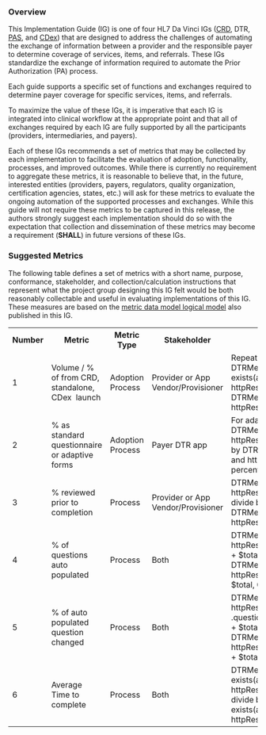 <link rel="stylesheet" type="text/css" href="formatting.css" />

### Overview
This Implementation Guide (IG) is one of four HL7 Da Vinci IGs ([CRD](https://build.fhir.org/ig/HL7/davinci-crd/), DTR, [PAS](http://build.fhir.org/ig/HL7/davinci-pas/), and [CDex](http://build.fhir.org/ig/HL7/davinci-ecdx/)) that are designed to address the challenges of automating the exchange of information between a provider and the responsible payer to determine coverage of services, items, and referrals. These IGs standardize the exchange of information required to automate the Prior Authorization (PA) process. 

Each guide supports a specific set of functions and exchanges required to determine payer coverage for specific services, items, and referrals.

To maximize the value of these IGs, it is imperative that each IG is integrated into clinical workflow at the appropriate point and that all of exchanges required by each IG are fully supported by all the participants (providers, intermediaries, and payers). 

Each of these IGs recommends a set of metrics that may be collected by each implementation to facilitate the evaluation of adoption, functionality, processes, and improved outcomes. While there is currently no requirement to aggregate these metrics, it is reasonable to believe that, in the future, interested entities (providers, payers, regulators, quality organization, certification agencies, states, etc.) will ask for these metrics to evaluate the ongoing automation of the supported processes and exchanges. While this guide will not require these metrics to be captured in this release, the authors strongly suggest each implementation should do so with the expectation that collection and dissemination of these metrics may become a requirement (**SHALL**) in future versions of these IGs.

### Suggested Metrics
The following table defines a set of metrics with a short name, purpose, conformance, stakeholder, and collection/calculation instructions that represent what the project group designing this IG felt would be both reasonably collectable and useful in evaluating implementations of this IG. These measures are based on the [metric data model logical model](StructureDefinition-DTRMetricData.html) also published in this IG. 

<table style="vertical-align: middle;">
  <tr>
    <th>Number</th>
    <th style="width: 140px; vertical-align: middle;">Metric</th>
    <th style="width: 125px; vertical-align: middle;">Metric Type</th>
    <th style="width: 140px; vertical-align: middle;">Stakeholder</th>  
    <th style="vertical-align: middle;">Calculation Example</th>  
  </tr>
  <tr>
    <td style="vertical-align: middle;">1</td>
    <td style="vertical-align: middle;">Volume / % of from CRD, standalone, CDex  launch</td>
    <td style="vertical-align: middle;">Adoption Process</td>
    <td style="vertical-align: middle;">Provider or App Vendor/Provisioner</td>   
    <td style="vertical-align: middle;">Repeat for each launch mode as %mode:
For volume: 
DTRMetricData.where(launchMode = %mode and exists(action.where(actionDetail=’launch’ and httpResponse=200))).count() 
For %, divide volume above by: DTRMetricData.where(exists(action.where(actionDetail=’launch’ and httpResponse=200))).count()
express as percentage
    </td>   
  </tr>
  <tr>
    <td style="vertical-align: middle;">2</td>
    <td style="vertical-align: middle;">% as standard questionnaire or adaptive forms</td>
    <td style="vertical-align: middle;">Adoption Process</td>
    <td style="vertical-align: middle;">Payer DTR app</td>   
    <td style="vertical-align: middle;">For adaptive forms: DTRMetricData.where(exists(action.where(actionDetail=’launch’ and httpResponse=200)))
.questionnaire.where(adaptive).count()
divide by
DTRMetricData.where(exists(action.where(actionDetail=’launch’ and httpResponse=200)))
.questionnaire.count()
express as percentage
    </td>   
  </tr>
  <tr>
    <td style="vertical-align: middle;">3</td>
    <td style="vertical-align: middle;">% reviewed prior to completion</td>
    <td style="vertical-align: middle;">Process</td>
    <td style="vertical-align: middle;">Provider or App Vendor/Provisioner</td>   
    <td style="vertical-align: middle;">DTRMetricData.where(exists(action.where(actionDetail=’launch’ and httpResponse=200)))
.questionnaire.where(reviewPrior).count()
divide by
DTRMetricData.where(exists(action.where(actionDetail=’launch’ and httpResponse=200)))
.questionnaire.count()
express as percentage
    </td>   
  </tr>
  <tr>
    <td style="vertical-align: middle;">4</td>
    <td style="vertical-align: middle;">% of questions auto populated</td>
    <td style="vertical-align: middle;">Process</td>
    <td style="vertical-align: middle;">Both</td>   
    <td style="vertical-align: middle;">DTRMetricData.where(exists(action.where(actionDetail=’launch’ and httpResponse=200)))
.questionnaire.autoPopulated.aggregate($this + $total, 0)
divide by
DTRMetricData.where(exists(action.where(actionDetail=’launch’ and httpResponse=200)))
.questionnaire.enabled.aggregate($this + $total, 0)
express as percentage
    </td>   
  </tr>
  <tr>
    <td style="vertical-align: middle;">5</td>
    <td style="vertical-align: middle;">% of auto populated question changed</td>
    <td style="vertical-align: middle;">Process</td>
    <td style="vertical-align: middle;">Both</td>   
    <td style="vertical-align: middle;">DTRMetricData.where(exists(action.where(actionDetail=’launch’ and httpResponse=200)))
.questionnaire.roleInteraction.where(role=’override’).aggregate($this + $total,0)
divide by 
DTRMetricData.where(exists(action.where(actionDetail=’launch’ and httpResponse=200)))
.questionnaire.autoPopulated.aggregate($this + $total,0)
express as percentage
    </td>   
  </tr>
  <tr>
    <td style="vertical-align: middle;">6</td>
    <td style="vertical-align: middle;">Average Time to complete</td>
    <td style="vertical-align: middle;">Process</td>
    <td style="vertical-align: middle;">Both</td>   
    <td style="vertical-align: middle;">DTRMetricData.where(launchMode = %mode and exists(action.where(actionDetail=’launch’ and httpResponse=200))).elapsedTime.aggregate($this + $total, 0) 
divide by
DTRMetricData.where(launchMode = %mode and exists(action.where(actionDetail=’launch’ and httpResponse=200))).count()
    </td>   
  </tr>
</table>
  
<br>